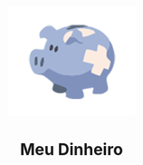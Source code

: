 <p align="center">
  <a href="https://github.com/AllyssonMarquetto/MeuDinheiro">
    <img src="MeuDinheiro.png" alt="Controle de finanças pessoais." width="226" height="192">
  </a>
  <h1 align="center">Meu Dinheiro</h1>
</p>
